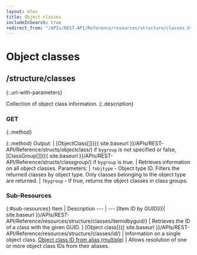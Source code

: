 ```yaml
---
layout: mfws
title: Object classes
includeInSearch: true
redirect_from: "/APIs/REST-API/Reference/resources/structure/classes.html"
---
```


# Object classes

## /structure/classes
{:.url-with-parameters}

Collection of object class information. 
{:.description}

### GET
{:.method}

{:.method}
Output: | [ObjectClass[]]({{ site.baseurl }}/APIs/REST-API/Reference/structs/objectclass/) if `bygroup` is not specified or false, [ClassGroup[]]({{ site.baseurl }}/APIs/REST-API/Reference/structs/classgroup/) if `bygroup` is true.
| Retrieves information on all object classes. 
Parameters: | `?objtype` - Object type ID. Filters the returned classes by object type. Only classes belonging to the object type are returned.
| `?bygroup` - If true, returns the object classes in class groups.

### Sub-Resources

{:#sub-resources}
Item | Description
--- | ---
[Item ID by GUID]({{ site.baseurl }}/APIs/REST-API/Reference/resources/structure/classes/itemidbyguid/) | Retrieves the ID of a class with the given GUID. ]
[Object class]({{ site.baseurl }}/APIs/REST-API/Reference/resources/structure/classes/id/) | Information on a single object class. 
[Object class ID from alias (multiple)](itemidbyalias/) | Allows resolution of one or more object class IDs from their aliases.